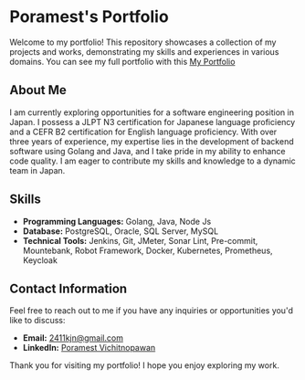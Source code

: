 # Poramest's Portfolio

Welcome to my portfolio! This repository showcases a collection of my projects and works, demonstrating my skills and experiences in various domains. You can see my full portfolio with this [My Portfolio](https://markporamest.github.io/portfolio/)

## About Me

I am currently exploring opportunities for a software engineering position in Japan. I possess a JLPT N3 certification for
Japanese language proficiency and a CEFR B2 certification for English language proficiency. With over three years of experience, my
expertise lies in the development of backend software using Golang and Java, and I take pride in my ability to enhance code quality. I
am eager to contribute my skills and knowledge to a dynamic team in Japan.

## Skills

- **Programming Languages:** Golang, Java, Node Js
- **Database:** PostgreSQL, Oracle, SQL Server, MySQL
- **Technical Tools:** Jenkins, Git, JMeter, Sonar Lint, Pre-commit, Mountebank, Robot Framework, Docker, Kubernetes, Prometheus,
Keycloak

## Contact Information

Feel free to reach out to me if you have any inquiries or opportunities you'd like to discuss:

- **Email:** <2411kjn@gmail.com>
- **LinkedIn:** [Poramest Vichitnopawan](https://www.linkedin.com/in/poramest-vichitnopawan-8745851a1/)

Thank you for visiting my portfolio! I hope you enjoy exploring my work.
